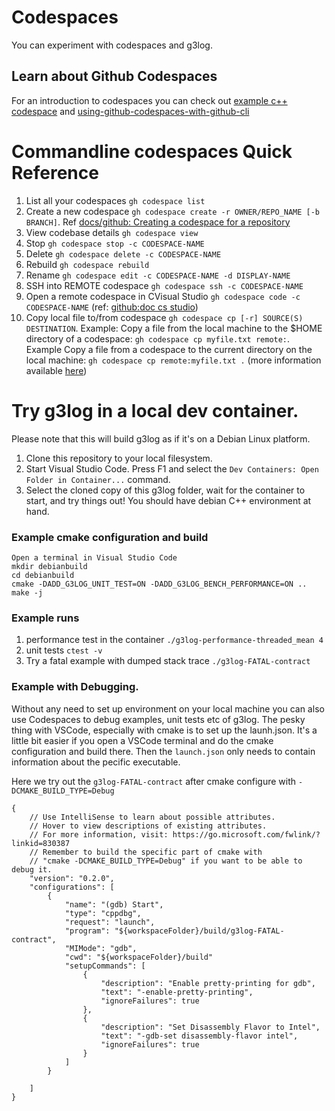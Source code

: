 # Codespaces 

You can experiment with codespaces and g3log. 

## Learn about Github Codespaces 
For an introduction to codespaces you can check out [example c++ codespace](https://github.com/microsoft/vscode-remote-try-cpp/tree/main) and [using-github-codespaces-with-github-cli](https://docs.github.com/en/codespaces/developing-in-a-codespace/using-github-codespaces-with-github-cli)


# Commandline codespaces Quick Reference 

1. List all your codespaces `gh codespace list`
2.  Create a new codespace `gh codespace create -r OWNER/REPO_NAME [-b BRANCH]`. Ref [docs/github: Creating a codespace for a repository](https://docs.github.com/en/codespaces/developing-in-a-codespace/creating-a-codespace-for-a-repository)
3. View codebase details `gh codespace view`
4. Stop `gh codespace stop -c CODESPACE-NAME`
5. Delete `gh codespace delete -c CODESPACE-NAME`
6. Rebuild `gh codespace rebuild`
7. Rename `gh codespace edit -c CODESPACE-NAME -d DISPLAY-NAME`
8. SSH into REMOTE codespace `gh codespace ssh -c CODESPACE-NAME`
9. Open a remote codespace in CVisual Studio `gh codespace code -c CODESPACE-NAME` (ref: [github:doc cs studio](https://docs.github.com/en/codespaces/developing-in-a-codespace/using-github-codespaces-in-visual-studio-code))
10. Copy local file to/from codespace `gh codespace cp [-r] SOURCE(S) DESTINATION`. Example: Copy a file from the local machine to the $HOME directory of a codespace: `gh codespace cp myfile.txt remote:`. Example Copy a file from a codespace to the current directory on the local machine: `gh codespace cp remote:myfile.txt .` (more information available [here](https://cli.github.com/manual/gh_codespace_cp))


# Try g3log in a local dev container. 

Please note that this will build g3log as if it's on a Debian Linux platform.

1. Clone this repository to your local filesystem.
2. Start Visual Studio Code. Press F1 and select the `Dev Containers: Open Folder in Container...` command.
3. Select the cloned copy of this g3log folder, wait for the container to start, and try things out! You should have debian C++ environment at hand. 

### Example cmake configuration and build
```
Open a terminal in Visual Studio Code
mkdir debianbuild
cd debianbuild
cmake -DADD_G3LOG_UNIT_TEST=ON -DADD_G3LOG_BENCH_PERFORMANCE=ON ..
make -j 
```

### Example runs
1. performance test in the container `./g3log-performance-threaded_mean 4`
2. unit tests `ctest -v`
3. Try a fatal example with dumped stack trace `./g3log-FATAL-contract`


### Example with Debugging. 
Without any need to set up environment on your local machine you can also use Codespaces to debug examples, unit tests etc of g3log. 
The pesky thing with VSCode, especially with cmake is to set up the launh.json. 
It's a little bit easier if you open a VSCode terminal and do the cmake configuration and build there. Then the `launch.json` only needs to
contain information about the pecific executable. 

Here we try out the `g3log-FATAL-contract` after cmake configure with `-DCMAKE_BUILD_TYPE=Debug`
```
{
    // Use IntelliSense to learn about possible attributes.
    // Hover to view descriptions of existing attributes.
    // For more information, visit: https://go.microsoft.com/fwlink/?linkid=830387
    // Remember to build the specific part of cmake with 
    // "cmake -DCMAKE_BUILD_TYPE=Debug" if you want to be able to debug it. 
    "version": "0.2.0",
    "configurations": [
        {
            "name": "(gdb) Start",
            "type": "cppdbg",
            "request": "launch",
            "program": "${workspaceFolder}/build/g3log-FATAL-contract",
            "MIMode": "gdb",
            "cwd": "${workspaceFolder}/build"
            "setupCommands": [
                {
                    "description": "Enable pretty-printing for gdb",
                    "text": "-enable-pretty-printing",
                    "ignoreFailures": true
                },
                {
                    "description": "Set Disassembly Flavor to Intel",
                    "text": "-gdb-set disassembly-flavor intel",
                    "ignoreFailures": true
                }
            ]
        }

    ]
}
```
